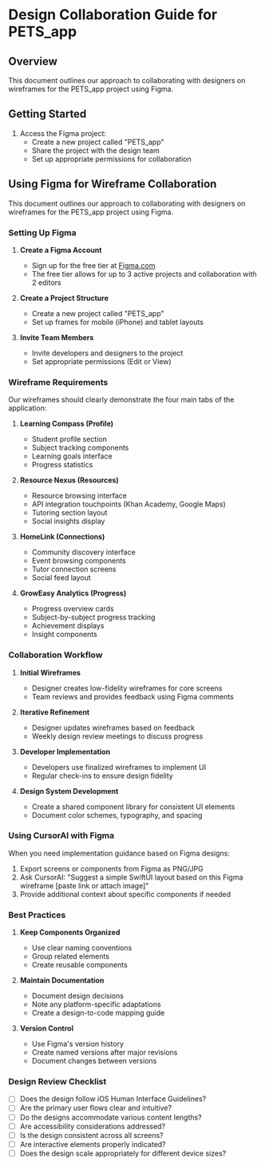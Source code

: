 # Design Collaboration Guide for PETS_app

## Overview
This document outlines our approach to collaborating with designers on wireframes for the PETS_app project using Figma.

## Getting Started

1. Access the Figma project:
   - Create a new project called "PETS_app"
   - Share the project with the design team
   - Set up appropriate permissions for collaboration

## Using Figma for Wireframe Collaboration

This document outlines our approach to collaborating with designers on wireframes for the PETS_app project using Figma.

### Setting Up Figma

1. **Create a Figma Account**
   - Sign up for the free tier at [Figma.com](https://www.figma.com)
   - The free tier allows for up to 3 active projects and collaboration with 2 editors

2. **Create a Project Structure**
   - Create a new project called "PETS_app"
   - Set up frames for mobile (iPhone) and tablet layouts

3. **Invite Team Members**
   - Invite developers and designers to the project
   - Set appropriate permissions (Edit or View)

### Wireframe Requirements

Our wireframes should clearly demonstrate the four main tabs of the application:

1. **Learning Compass (Profile)**
   - Student profile section
   - Subject tracking components
   - Learning goals interface
   - Progress statistics

2. **Resource Nexus (Resources)**
   - Resource browsing interface
   - API integration touchpoints (Khan Academy, Google Maps)
   - Tutoring section layout
   - Social insights display

3. **HomeLink (Connections)**
   - Community discovery interface
   - Event browsing components
   - Tutor connection screens
   - Social feed layout

4. **GrowEasy Analytics (Progress)**
   - Progress overview cards
   - Subject-by-subject progress tracking
   - Achievement displays
   - Insight components

### Collaboration Workflow

1. **Initial Wireframes**
   - Designer creates low-fidelity wireframes for core screens
   - Team reviews and provides feedback using Figma comments

2. **Iterative Refinement**
   - Designer updates wireframes based on feedback
   - Weekly design review meetings to discuss progress

3. **Developer Implementation**
   - Developers use finalized wireframes to implement UI
   - Regular check-ins to ensure design fidelity

4. **Design System Development**
   - Create a shared component library for consistent UI elements
   - Document color schemes, typography, and spacing

### Using CursorAI with Figma

When you need implementation guidance based on Figma designs:

1. Export screens or components from Figma as PNG/JPG
2. Ask CursorAI: "Suggest a simple SwiftUI layout based on this Figma wireframe [paste link or attach image]"
3. Provide additional context about specific components if needed

### Best Practices

1. **Keep Components Organized**
   - Use clear naming conventions
   - Group related elements
   - Create reusable components

2. **Maintain Documentation**
   - Document design decisions
   - Note any platform-specific adaptations
   - Create a design-to-code mapping guide

3. **Version Control**
   - Use Figma's version history
   - Create named versions after major revisions
   - Document changes between versions

### Design Review Checklist

- [ ] Does the design follow iOS Human Interface Guidelines?
- [ ] Are the primary user flows clear and intuitive?
- [ ] Do the designs accommodate various content lengths?
- [ ] Are accessibility considerations addressed?
- [ ] Is the design consistent across all screens?
- [ ] Are interactive elements properly indicated?
- [ ] Does the design scale appropriately for different device sizes? 